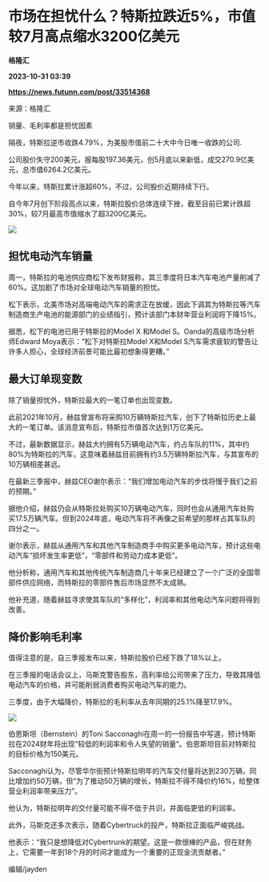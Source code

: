 # 市场在担忧什么？特斯拉跌近5%，市值较7月高点缩水3200亿美元
**格隆汇**

**2023-10-31 03:39**

**https://news.futunn.com/post/33514368**

来源：格隆汇

销量、毛利率都是担忧因素

隔夜，特斯拉逆市收跌4.79%，为美股市值前二十大中今日唯一收跌的公司.

公司股价失守200美元，报每股197.36美元，创5月底以来新低，成交270.9亿美元，总市值6264.2亿美元。

今年以来，特斯拉累计涨超60%，不过，公司股价近期持续下行。

自今年7月创下阶段高点以来，特斯拉股价总体连续下挫，截至目前已累计跌超30%，较7月最高市值缩水了超3200亿美元。

![](https://postimg.futunn.com/1698720617335982863513.jpeg)

担忧电动汽车销量
--------

周一，特斯拉的电池供应商松下发布财报称，其三季度将日本汽车电池产量削减了60%。这加剧了市场对全球电动汽车销量的担忧。

松下表示，北美市场对高端电动汽车的需求正在放缓，因此下调其为特斯拉等汽车制造商生产电池的能源部门的业绩指引，预计该部门本财年营业利润将下降15%。

据悉，松下的电池已用于特斯拉的Model X 和Model S。Oanda的高级市场分析师Edward Moya表示：“松下对特斯拉Model X和Model S汽车需求疲软的警告让许多人担心，全球经济前景可能比最初想象得更糟。”

最大订单现变数
-------

除了销量担忧外，特斯拉最大的一笔订单也出现变数。

此前2021年10月，赫兹曾宣布将采购10万辆特斯拉汽车，创下了特斯拉历史上最大的一笔订单。该消息宣布后，特斯拉市值首次达到1万亿美元。

不过，最新数据显示，赫兹大约拥有5万辆电动汽车，约占车队的11%，其中约80%为特斯拉的汽车，这意味着赫兹目前拥有约3.5万辆特斯拉汽车，与其宣布的10万辆相差甚远。

在最新三季报中，赫兹CEO谢尔表示：“我们增加电动汽车的步伐将慢于我们之前的预期。”

据他介绍，赫兹仍会从特斯拉处购买10万辆电动汽车，同时也会从通用汽车处购买17.5万辆汽车。但到2024年底，电动汽车将不再像之前希望的那样占其车队的四分之一。

谢尔表示，赫兹从通用汽车和其他汽车制造商手中购买更多电动汽车，预计这些电动汽车“损坏发生率更低”，“零部件和劳动力成本更低”。

他分析称，通用汽车和其他传统汽车制造商几十年来已经建立了一个广泛的全国零部件供应网络，而特斯拉的零部件售后市场显然不太成熟。

他补充道，随着赫兹寻求使其车队的“多样化”，利润率和其他电动汽车问题将得到改善。

降价影响毛利率
-------

值得注意的是，自三季报发布以来，特斯拉股价已经下跌了18%以上。

在三季报的电话会议上，马斯克警告股东，高利率给公司带来了压力，导致其降低电动汽车的价格，并可能削弱消费者购买电动汽车的能力。

三季度，由于大幅降价，特斯拉的毛利率从去年同期的25.1%降至17.9%。

![](https://newsfile.futunn.com/public/NN-PersistNewsContentImage/7781/20231031/0-251c33c6806e1f16feed2afd717b6f41-1-14f7e4e0a38ac520731b0fe6dada4fe7.png/big)

伯恩斯坦（Bernstein）的Toni Sacconaghi在周一的一份报告中写道，预计特斯拉在2024财年将出现“较低的利润率和令人失望的销量”。伯恩斯坦目前对特斯拉的目标价格为150美元。

Sacconaghi认为，尽管华尔街预计特斯拉明年的汽车交付量将达到230万辆，同比增加约50万辆，但“为了推动50万辆的增长，特斯拉不得不降价约16%，给整体营业利润率带来压力”。

他认为，特斯拉明年的交付量可能不得不低于共识，并面临更低的利润率。

此外，马斯克还多次表示，随着Cybertruck的投产，特斯拉正面临严峻挑战。

他表示：“我只是想降低对Cybertrunk的期望。这是一款很棒的产品，但在财务上，它需要一年到18个月的时间才能成为一个重要的正现金流贡献者。”

编辑/jayden